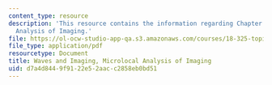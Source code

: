 ```yaml
---
content_type: resource
description: 'This resource contains the information regarding Chapter 8: Microlocal
  Analysis of Imaging.'
file: https://ol-ocw-studio-app-qa.s3.amazonaws.com/courses/18-325-topics-in-applied-mathematics-waves-and-imaging-fall-2015/d7a4d8449f9122e52aacc2858eb0bd51_MIT18_325F15_Chapter8.pdf
file_type: application/pdf
resourcetype: Document
title: Waves and Imaging, Microlocal Analysis of Imaging
uid: d7a4d844-9f91-22e5-2aac-c2858eb0bd51
---
```

